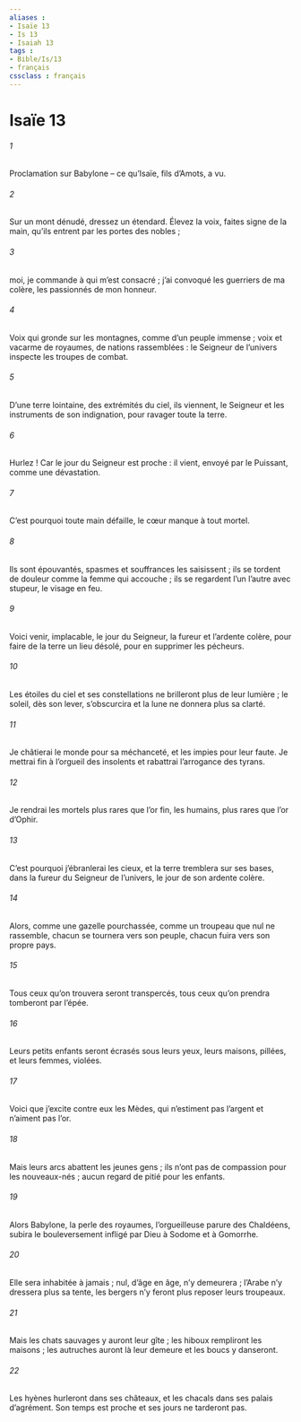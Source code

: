 ```yaml
---
aliases : 
- Isaïe 13
- Is 13
- Isaiah 13
tags : 
- Bible/Is/13
- français
cssclass : français
---
```


# Isaïe 13

###### 1
Proclamation sur Babylone – ce qu’Isaïe, fils d’Amots, a vu.
###### 2
Sur un mont dénudé,
dressez un étendard.
Élevez la voix, faites signe de la main,
qu’ils entrent par les portes des nobles ;
###### 3
moi, je commande à qui m’est consacré ;
j’ai convoqué les guerriers de ma colère,
les passionnés de mon honneur.
###### 4
Voix qui gronde sur les montagnes,
comme d’un peuple immense ;
voix et vacarme de royaumes,
de nations rassemblées :
le Seigneur de l’univers
inspecte les troupes de combat.
###### 5
D’une terre lointaine, des extrémités du ciel,
ils viennent,
le Seigneur et les instruments de son indignation,
pour ravager toute la terre.
###### 6
Hurlez ! Car le jour du Seigneur est proche :
il vient, envoyé par le Puissant,
comme une dévastation.
###### 7
C’est pourquoi toute main défaille,
le cœur manque à tout mortel.
###### 8
Ils sont épouvantés,
spasmes et souffrances les saisissent ;
ils se tordent de douleur
comme la femme qui accouche ;
ils se regardent l’un l’autre avec stupeur,
le visage en feu.
###### 9
Voici venir, implacable, le jour du Seigneur,
la fureur et l’ardente colère,
pour faire de la terre un lieu désolé,
pour en supprimer les pécheurs.
###### 10
Les étoiles du ciel et ses constellations
ne brilleront plus de leur lumière ;
le soleil, dès son lever, s’obscurcira
et la lune ne donnera plus sa clarté.
###### 11
Je châtierai le monde pour sa méchanceté,
et les impies pour leur faute.
Je mettrai fin à l’orgueil des insolents
et rabattrai l’arrogance des tyrans.
###### 12
Je rendrai les mortels plus rares que l’or fin,
les humains, plus rares que l’or d’Ophir.
###### 13
C’est pourquoi j’ébranlerai les cieux,
et la terre tremblera sur ses bases,
dans la fureur du Seigneur de l’univers,
le jour de son ardente colère.
###### 14
Alors, comme une gazelle pourchassée,
comme un troupeau que nul ne rassemble,
chacun se tournera vers son peuple,
chacun fuira vers son propre pays.
###### 15
Tous ceux qu’on trouvera seront transpercés,
tous ceux qu’on prendra tomberont par l’épée.
###### 16
Leurs petits enfants seront écrasés sous leurs yeux,
leurs maisons, pillées, et leurs femmes, violées.
###### 17
Voici que j’excite contre eux les Mèdes,
qui n’estiment pas l’argent et n’aiment pas l’or.
###### 18
Mais leurs arcs abattent les jeunes gens ;
ils n’ont pas de compassion pour les nouveaux-nés ;
aucun regard de pitié pour les enfants.
###### 19
Alors Babylone, la perle des royaumes,
l’orgueilleuse parure des Chaldéens,
subira le bouleversement infligé par Dieu
à Sodome et à Gomorrhe.
###### 20
Elle sera inhabitée à jamais ;
nul, d’âge en âge, n’y demeurera ;
l’Arabe n’y dressera plus sa tente,
les bergers n’y feront plus reposer leurs troupeaux.
###### 21
Mais les chats sauvages y auront leur gîte ;
les hiboux rempliront les maisons ;
les autruches auront là leur demeure
et les boucs y danseront.
###### 22
Les hyènes hurleront dans ses châteaux,
et les chacals dans ses palais d’agrément.
Son temps est proche
et ses jours ne tarderont pas.
